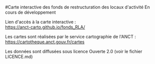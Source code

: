 #Carte interactive des fonds de restructuration des locaux d'activité
En cours de développement
	
Lien d'accès à la carte interactive :	
https://anct-carto.github.io/fonds_RLA/

Les cartes sont réalisées par le service cartographie de l'ANCT :
https://cartotheque.anct.gouv.fr/cartes

Les données sont diffusées sous licence Ouverte 2.0 (voir le fichier LICENCE.md)	
	
